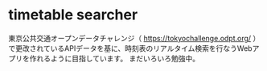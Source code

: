 # timetable searcher

東京公共交通オープンデータチャレンジ（ https://tokyochallenge.odpt.org/ ）で更改されているAPIデータを基に、時刻表のリアルタイム検索を行なうWebアプリを作れるように目指しています。
まだいろいろ勉強中。
